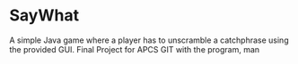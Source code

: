 # SayWhat
A simple Java game where a player has to unscramble a catchphrase using the provided GUI.
Final Project for APCS
GIT with the program, man
